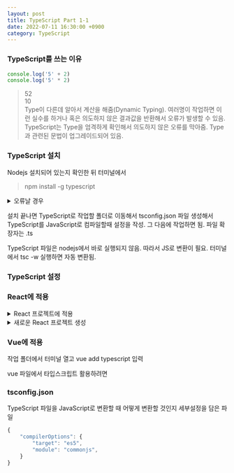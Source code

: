 ```yaml
---
layout: post
title: TypeScript Part 1-1
date: 2022-07-11 16:30:00 +0900
category: TypeScript
---
```

### TypeScript를 쓰는 이유
```JavaScript
console.log('5' + 2)
console.log('5' * 2)
```
> 52    
> 10    
Type이 다른데 알아서 계산을 해줌(Dynamic Typing). 여러명이 작업하면 이런 실수를 하거나 혹은 의도하지 않은 결과값을 반환해서 오류가 발생할 수 있음. TypeScript는 Type을 엄격하게 확인해서 의도하지 않은 오류를 막아줌. Type과 관련된 문법이 업그레이드되어 있음.

### TypeScript 설치
Nodejs 설치되어 있는지 확인한 뒤 터미널에서
> npm install -g typescript    
<details>
<summary>오류날 경우</summary>
<div markdown="1">
nodejs 업데이트    
windows : powershell 관리자 권한으로 실행한 뒤 set-ExecutionPolicy Unrestricted 입력 → y    
mac : sudo 붙여서 실행    
</div>
</details>

설치 끝나면 TypeScript로 작업할 폴더로 이동해서 tsconfig.json 파일 생성해서 TypeScript를 JavaScript로 컴파일할때 설정을 작성. 그 다음에 작업하면 됨. 파일 확장자는 .ts

TypeScript 파일은 nodejs에서 바로 실행되지 않음. 따라서 JS로 변환이 필요. 터미널에서 tsc -w 실행하면 자동 변환됨.
### TypeScript 설정


### React에 적용
<details>
<summary>React 프로젝트에 적용</summary>
<div markdown="1">
작업 폴더에서 터미널 열고
npm install --save typescript @types/node @types/react @types/react-dom @types jest
입력
</div>
</details>

<details>
<summary>새로운 React 프로젝트 생성</summary>
<div markdown="1">
프로젝트를 생성할 작업 폴더에서 터미널 열고
npx create-react-app my-app --template typescript
입력
</div>
</details>

### Vue에 적용
작업 폴더에서 터미널 열고
vue add typescript
입력

vue 파일에서 타입스크립트 활용하려면
> <script lang="ts">    
> </script>    

### tsconfig.json
TypeScript 파일을 JavaScript로 변환할 때 어떻게 변환할 것인지 세부설정을 담은 파일

```TypeScript
{
    "compilerOptions": {
        "target": "es5",
        "module": "commonjs",
    }
}
```